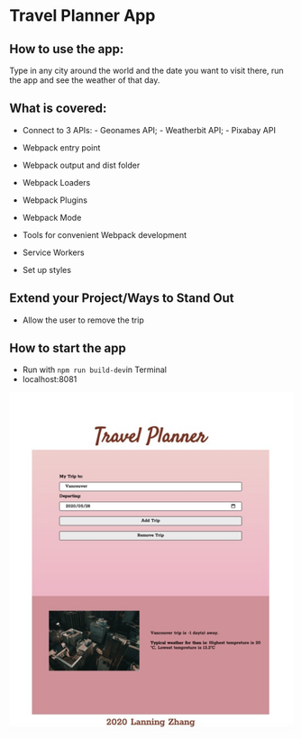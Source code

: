 # Travel Planner App

## How to use the app:
Type in any city around the world and the date you want to visit there, run the app and see the weather of that day. 

## What is covered:

- Connect to 3 APIs:
      - Geonames API;
      - Weatherbit API;
      - Pixabay API

- Webpack entry point
- Webpack output and dist folder
- Webpack Loaders
- Webpack Plugins
- Webpack Mode
- Tools for convenient Webpack development
- Service Workers
- Set up styles


## Extend your Project/Ways to Stand Out 

- Allow the user to remove the trip

## How to start the app

- Run with `npm run build-dev`in Terminal
- localhost:8081

![](src/client/img/effectpicture.jpeg)


